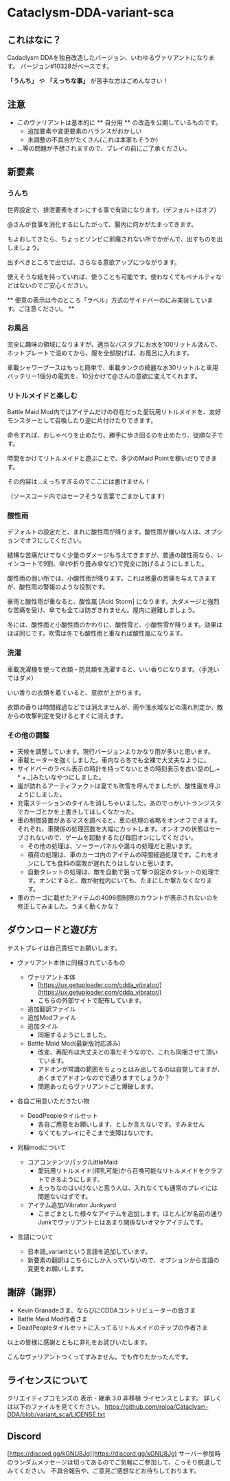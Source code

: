 
# Cataclysm-DDA-variant-sca

## これはなに？

Cadaclysm DDAを独自改造したバージョン、いわゆるヴァリアントになります。
バージョン#10328がベースです。

 **「うんち」** や **「えっちな事」** が苦手な方はごめんなさい！

## 注意

- このヴァリアントは基本的に ** 自分用 ** の改造を公開しているものです。
  - 追加要素や変更要素のバランスがおかしい
  - 未調整の不具合がたくさん(これは本家もそうか)
- ...等の問題が予想されますので、プレイの前にご了承ください。

## 新要素

### うんち

世界設定で、排泄要素をオンにする事で有効になります。（デフォルトはオフ）

@さんが食事を消化するにしたがって、腸内に何かがたまってきます。

もよおしてきたら、ちょっとゾンビに邪魔されない所でかがんで、出すものを出しましょう。

出すべきところで出せば、さらなる意欲アップにつながります。

使えそうな紙を持っていれば、使うことも可能です。使わなくてもペナルティなどはないのでご安心ください。

** 便意の表示は今のところ「ラベル」方式のサイドバーのにみ実装しています。ご注意ください。 **

### お風呂

完全に趣味の領域になりますが、適当なバスタブにお水を100リットル汲んで、ホットプレートで温めてから、服を全部脱げば、お風呂に入れます。

車載シャワーブースはもっと簡単で、車載タンクの綺麗な水30リットルと車用バッテリー1個分の電気を、10分かけて@さんの意欲に変えてくれます。

### リトルメイドと楽しむ

Battle Maid Mod内ではアイテムだけの存在だった愛玩用リトルメイドを、友好モンスターとして召喚したり逆に片付けたりできます。

命令すれば、おしゃべりを止めたり、勝手に歩き回るのを止めたり、従順な子です。

時間をかけてリトルメイドと遊ぶことで、多少のMaid Pointを稼いだりできます。

その内容は...えっちすぎるのでここには書けません！

（ソースコード内ではセーフそうな言葉でごまかしてます）

### 酸性雨

デフォルトの設定だと、まれに酸性雨が降ります。酸性雨が嫌いな人は、オプションでオフにしてください。

結構な苦痛だけでなく少量のダメージも与えてきますが、普通の酸性雨なら、レインコートで9割、傘(や折り畳み傘など)で完全に防げるようにしました。

酸性雨の弱い所では、小酸性雨が降ります。これは微量の苦痛を与えてきますが、酸性雨の警報のような役割です。

豪雨と酸性雨が重なると、酸性嵐 [Acid Storm] になります。大ダメージと強烈な苦痛を受け、傘でも全ては防ぎきれません。屋内に避難しましょう。

冬には、酸性雨と小酸性雨のかわりに、酸性雪と、小酸性雪が降ります。効果はほぼ同じです。吹雪は冬でも酸性雨と重なれば酸性嵐になります。

### 洗濯

車載洗濯機を使って衣類・防具類を洗濯すると、いい香りになります。（手洗いではダメ）

いい香りの衣類を着ていると、意欲が上がります。

衣類の香りは時間経過などでは消えませんが、雨や浅水域などの濡れ判定か、敵からの攻撃判定を受けるとすぐに消えます。


### その他の調整

- 天候を調整しています。現行バージョンよりかなり雨が多いと思います。
- 車載ヒーターを強くしました。車内なら冬でも全裸で大丈夫なように。
- サイドバーのラベル表示の時計を持ってないときの時刻表示を古い型の[\_.+ * +.\_]みたいなやつにしました。
- 嵐が訪れるアーティファクトは夏でも吹雪を呼んでましたが、酸性嵐を呼ぶようにしました。
- 充電ステーションのタイルを消しちゃいました。あのでっかいトランジスタでカーゴとかを上書きしてほしくなかった。
- 車の制御装置があるマスを調べると、車の処理の省略をオンオフできます。それぞれ、車関係の処理回数を大幅にカットします。オンオフの状態はセーブされないので、ゲームを起動するたび毎回オンにしてください。
  - その他の処理は、ソーラーパネルや漏斗の処理だと思います。
  - 積荷の処理は、車のカーゴ内のアイテムの時間経過処理です。これをオンにしても食料の腐敗が遅れたりはしないと思います。
  - 自動タレットの処理は、敵を自動で狙って撃つ設定のタレットの処理です。オンにすると、敵が射程内にいても、たまにしか撃たなくなります。
- 車のカーゴに載せたアイテムの4096個制限のカウントが表示されないのを修正してみました。うまく動くかな？
  
## ダウンロードと遊び方

テストプレイは自己責任でお願いします。

- ヴァリアント本体に同梱されているもの
	- ヴァリアント本体
		- [https://ux.getuploader.com/cdda_vibrator/](https://ux.getuploader.com/cdda_vibrator/)
		- こちらの外部サイトで配布しています。
	- 追加翻訳ファイル
	- 追加Modファイル
	- 追加タイル
		- 同梱するようにしました。
	- Battle Maid Mod(最新版対応済み)
		- 改変、再配布は大丈夫との事だそうなので、これも同梱させて頂いています。
		- アドオンが常識の範囲をちょっとはみ出してるのは自覚してますが、あくまでアドオンなのでで通りますでしょうか？
		- 問題あったらヴァリアントごと爆破します。

- 各自ご用意いただきたい物
	- DeadPeopleタイルセット
		- 各自ご用意をお願いします、としか言えないです。すみません
		- なくてもプレイにそこまで支障はないです。

- 同梱modについて
	- コアコンテンツパック/LittleMaid
		- 愛玩用リトルメイド(搾乳可能)から召喚可能なリトルメイドをクラフトできるようにします。
		- えっちなのはいけないと思う人は、入れなくても通常のプレイには問題ないはずです。
	- アイテム追加/Vibrator Junkyard
		- こまごまとした様々なアイテムを追加します。ほとんどが名前の通りJunkでヴァリアントとはあまり関係ないオマケアイテムです。

- 言語について
	- 日本語_variantという言語を追加しています。
	- 新要素の翻訳はこちらにしか入っていないので、オプションから言語の変更をお願いします。
	


## 謝辞（謝罪）

- Kevin Granadeさま、ならびにCDDAコントリビューターの皆さま
- Battle Maid Mod作者さま
- DeadPeopleタイルセットに入ってるリトルメイドのチップの作者さま

以上の皆様に感謝とともに非礼をお詫びいたします。

こんなヴァリアントつくってすみません。でも作りたかったんです。

## ライセンスについて

クリエイティブコモンズの 表示 - 継承 3.0 非移植 ライセンスとします。
詳しくは以下のファイルを見てください。
https://github.com/roloa/Cataclysm-DDA/blob/variant_sca/LICENSE.txt

## Discord

[https://discord.gg/kGNU8Jg](https://discord.gg/kGNU8Jg)
サーバー参加時のランダムメッセージは切ってあるのでご気軽にご参加して、こっそり脱退してみてください。
不具合報告や、ご意見ご感想などお待ちしております。


